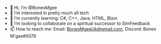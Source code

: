 - 👋 Hi, I’m @BonesMgee
- 👀 I’m interested in pretty much all tech
- 🌱 I’m currently learning: C#, C++, Java, HTML, Blzor
- 💞️ I’m looking to collaborate on a spiritual successor to SimFeedback
- 📫 How to reach me: Email: BonesMgeeUk@gmail.com, Discord: Bones M'gee#5079

<!---
BonesMgee/BonesMgee is a ✨ special ✨ repository because its `README.md` (this file) appears on your GitHub profile.
You can click the Preview link to take a look at your changes.
--->
